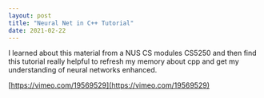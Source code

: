 ```yaml
---
layout: post
title: "Neural Net in C++ Tutorial"
date: 2021-02-22
---
```


I learned about this material from a NUS CS modules CS5250 and then find this tutorial really helpful to refresh my memory about cpp and get my understanding of neural networks enhanced. 

[https://vimeo.com/19569529](https://vimeo.com/19569529)

